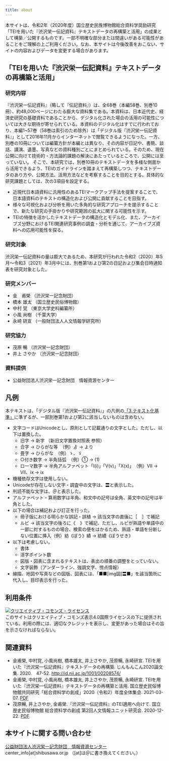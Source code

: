 ```yaml
---
title: about
---
```


本サイトは、令和2年（2020年度）国立歴史民族博物館総合資料学奨励研究「TEIを用いた『渋沢栄一伝記資料』テキストデータの再構築と活用」の成果として構築／公開するものです。一部不明確な部分または間違いがある可能性があることをご理解の上ご利用ください。なお、本サイトは今後改善をおこない、サイトの内容およびデータを変更する場合があります。

## 「TEIを用いた『渋沢栄一伝記資料』テキストデータの再構築と活用」

### 研究内容

『渋沢栄一伝記資料』（略して『伝記資料』）は、全68巻（本編58巻、別巻10冊）、約48,000ページにわたる膨大な資料集である。本資料は、日本近代史、経済史研究の基礎資料であることから、デジタル化された場合の活用の可能性については大きな期待が寄せられている。本資料のデジタル化はすでに行われており、本編1~57巻（58巻は索引のため除外）は「デジタル版『渋沢栄一伝記資料』」として2016年11月からインターネットで閲覧できるようになった。一方、別巻の10冊については編纂方針が本編とは異なり、その内容が日記や、書簡、談話、講演、遺墨、写真などの資料種別ごとにまとめられている。そのため、現在公開に向けて技術的・方法論的課題の解決にあたっているところで、公開には至っていない。 そこで、本研究では、別巻10冊のテキストデータを多様な側面から活用できるよう、TEIのガイドラインを踏まえて再構築しつつ、テキストデータのあり方や、公開方法、活用方法などを考察することを目的とする。具体的な研究課題としては、次の3項目を設定する。

- 近現代日本語資料に汎用性のあるTEIマークアップ手法を提案することで、日本語資料のテキストの構造化および公開に貢献することを目指す。
- 様々な可視化および分析を用いた多角的な研究アプローチを提示することで、新たな研究の手掛かりや研究範囲の拡大に関する可能性を示す。
- TEIの特徴を活かしたテキストデータの構造化とモデル化、また、アーカイブズ分野におけるTEI関連研究事例の調査・分析を通じて、アーカイブズ資料への応用可能性を探る。

### 研究対象

渋沢栄一伝記資料の量は膨大であるため、本研究が行われた令和2（2020）年5月〜令和3（2021）年3月中には、別巻第1および第2の日記および集会日時通知表を研究対象とした。

### 研究メンバー

- 金　甫榮 （渋沢栄一記念財団）
- 橋本 雄太 （国立歴史民俗博物館）
- 中村 覚 （東京大学史料編纂所）
- 小風 尚樹 （千葉大学）
- 永崎 研宣 （一般財団法人人文情報学研究所）

### 研究協力

- 茂原 暢 （渋沢栄一記念財団）
- 井上 さやか （渋沢栄一記念財団）

### 資料提供

- 公益財団法人渋沢栄一記念財団　情報資源センター

## 凡例

本テキストは、「デジタル版『渋沢栄一伝記資料』」の凡例の[「3.テキスト化基準」](https://eiichi.shibusawa.or.jp/denkishiryo/digital/main/index.php?preface)に準ずるが、一部別巻第1および第2に該当しないものは含めない。

- 文字コードはUnicodeとし、原則として記載通りの文字とした。ただし、以下は置換した。
  - 旧字 → 新字 （新旧文字置換対照表 参照）
  - 合字 → ひらがな等　（例）ゟ → より
  - 畳字 → ひらがな　（例）ゝ、ゞ
  - ○付き数字 → 半角括弧　（例）① → (1)
  - ローマ数字 → 半角アルファベット「I(i)」「V(v)」「X(x)」　（例）Ⅶ → VII、ⅸ → ix
- 機種依存文字は使用しない。
- Unicodeが存在しない文字・調査中の文字は、〓と表示した。
- 判読不能な文字は、＠と表示した。
- アルファベット・算用数字は半角、和文中の記号は全角、英文中の記号は半角とした。
- 以下の場合は補記および訂正を行った。
  - 冊子版における明らかな誤記・誤植 → 該当文字の直後に［　］で補記
  - ルビ → 該当文字の後ろに《　》で補記、ただし、ルビが熟語や単語中の一部に対するものの場合、検索の便をはかるため、熟語・単語を分断しない位置に挿入（例）紡《ぼう》績 → 紡績《ぼうせき》
- 以下は考慮しない。
  - 書体
  - 活字ポイント数
  - 図版・図表に含まれるテキストは、表出の順番の調整をとっていない。
  - 文字装飾（アンダーライン、強調文字、傍点情報）
- 線描、地図や写真などの図版、図表には、「■■[img図]〓■」を該当箇所に代入し、目印表示を行った。

## 利用条件

<a rel="license" href="http://creativecommons.org/licenses/by/4.0/"><img alt="クリエイティブ・コモンズ・ライセンス" style="border-width:0" src="https://i.creativecommons.org/l/by/4.0/88x31.png" /></a><br />このサイトはクリエイティブ・コモンズ表示4.0国際ライセンスの下に提供されている。利用の際には、適切なクレジットを表示し、変更があった場合はその旨を示さなければならない。

## 関連資料

- 金甫榮, 中村覚, 小風尚樹, 橋本雄太, 井上さやか, 茂原暢, 永崎研宣. TEIを用いた『渋沢栄一伝記資料』テキストデータの再構築. じんもんこん2020論文集. 2020.　47-52. http://id.nii.ac.jp/1001/00208574/
- 金甫榮, 中村覚, 小風尚樹, 橋本雄太, 井上さやか, 茂原暢, 永崎研宣. TEIを用いた『渋沢栄一伝記資料』テキストデータの再構築と活用. 国立歴史民俗博物館共同研究「総合資料学の創成」2020（令和2）年度全体集会. 2021-03-07. [PDF](https://github.com/shibusawa-dlab/lab1/raw/master/docs/asset/%E7%B7%8F%E5%90%88%E8%B3%87%E6%96%99%E5%AD%A6%E5%85%A8%E4%BD%93%E9%9B%86%E4%BC%9A_%E7%99%BA%E8%A1%A8%E8%B3%87%E6%96%99_%E5%85%AC%E9%96%8B%E3%82%B5%E3%82%A4%E3%83%88%E7%94%A8.pdf)
- 茂原暢, 井上さやか, 金甫榮.『渋沢栄一伝記資料』のTEI適用へ向けて. 国立歴史民俗博物館 総合資料学の創成 第2回人文情報ユニット研究会. 2020-12-22. [PDF](https://github.com/shibusawa-dlab/lab1/raw/master/docs/asset/201222DH%E3%83%A6%E3%83%8B%E3%83%83%E3%83%88%E7%A0%94%E7%A9%B6%E4%BC%9A.pdf)


## 本サイトに関する問い合わせ

[公益財団法人渋沢栄一記念財団　情報資源センター](https://www.shibusawa.or.jp/center/)  
center_info[at]shibusawa.or.jp （[at]は＠に書き換えてください。）
